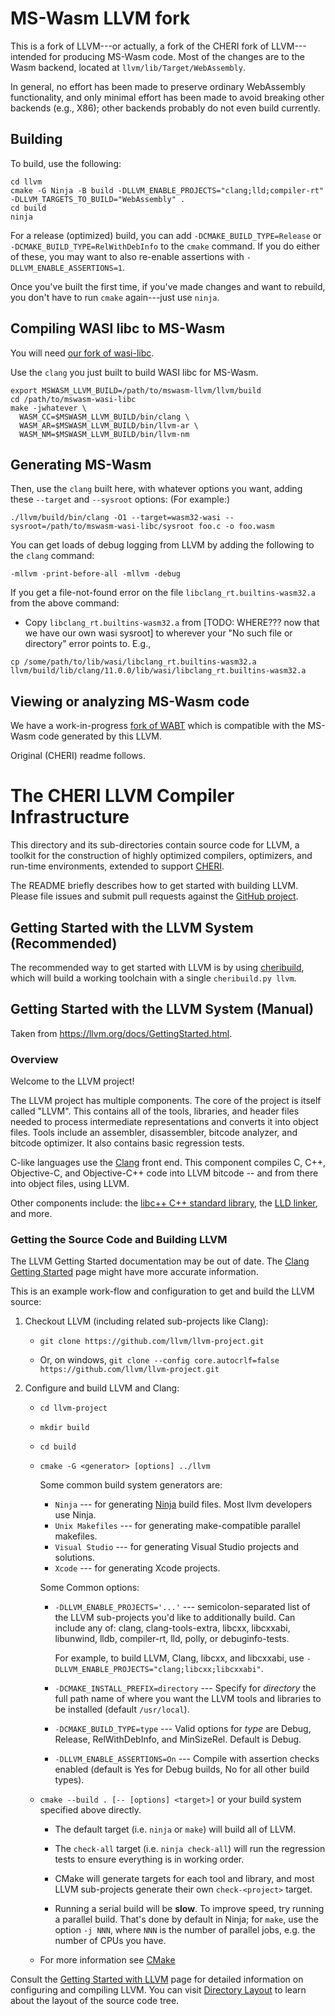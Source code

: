 # MS-Wasm LLVM fork

This is a fork of LLVM---or actually, a fork of the CHERI fork of
LLVM---intended for producing MS-Wasm code.  Most of the changes
are to the Wasm backend, located at `llvm/lib/Target/WebAssembly`.

In general, no effort has been made to preserve ordinary WebAssembly
functionality, and only minimal effort has been made to avoid breaking other
backends (e.g., X86); other backends probably do not even build currently.

## Building

To build, use the following:

```
cd llvm
cmake -G Ninja -B build -DLLVM_ENABLE_PROJECTS="clang;lld;compiler-rt" -DLLVM_TARGETS_TO_BUILD="WebAssembly" .
cd build
ninja
```

For a release (optimized) build, you can add `-DCMAKE_BUILD_TYPE=Release` or
`-DCMAKE_BUILD_TYPE=RelWithDebInfo` to the `cmake` command. If you do either of
these, you may want to also re-enable assertions with
`-DLLVM_ENABLE_ASSERTIONS=1`.

Once you've built the first time, if you've made changes and want to rebuild,
you don't have to run `cmake` again---just use `ninja`.

## Compiling WASI libc to MS-Wasm

You will need [our fork of wasi-libc](https://github.com/PLSysSec/mswasm-wasi-libc).

Use the `clang` you just built to build WASI libc for MS-Wasm.
```
export MSWASM_LLVM_BUILD=/path/to/mswasm-llvm/llvm/build
cd /path/to/mswasm-wasi-libc
make -jwhatever \
  WASM_CC=$MSWASM_LLVM_BUILD/bin/clang \
  WASM_AR=$MSWASM_LLVM_BUILD/bin/llvm-ar \
  WASM_NM=$MSWASM_LLVM_BUILD/bin/llvm-nm
```

## Generating MS-Wasm

Then, use the `clang` built here, with whatever options you want, adding these `--target` and `--sysroot` options: (For example:)
```
./llvm/build/bin/clang -O1 --target=wasm32-wasi --sysroot=/path/to/mswasm-wasi-libc/sysroot foo.c -o foo.wasm
```

You can get loads of debug logging from LLVM by adding the following to the `clang` command:
```
-mllvm -print-before-all -mllvm -debug
```

If you get a file-not-found error on the file `libclang_rt.builtins-wasm32.a` from the above command:
* Copy `libclang_rt.builtins-wasm32.a` from [TODO: WHERE??? now that we have our own wasi sysroot] to wherever your "No such file or directory" error points to.
E.g.,
```
cp /some/path/to/lib/wasi/libclang_rt.builtins-wasm32.a llvm/build/lib/clang/11.0.0/lib/wasi/libclang_rt.builtins-wasm32.a
```

## Viewing or analyzing MS-Wasm code

We have a work-in-progress
[fork of WABT](https://github.com/PLSysSec/mswasm-wabt) which is compatible
with the MS-Wasm code generated by this LLVM.

Original (CHERI) readme follows.

# The CHERI LLVM Compiler Infrastructure

This directory and its sub-directories contain source code for LLVM,
a toolkit for the construction of highly optimized compilers,
optimizers, and run-time environments, extended to support
[CHERI](http://cheri-cpu.org).

The README briefly describes how to get started with building LLVM.
Please file issues and submit pull requests against the
[GitHub project](https://github.com/CTSRD-CHERI/llvm-project).

## Getting Started with the LLVM System (Recommended)

The recommended way to get started with LLVM is by using
[cheribuild](https://github.com/CTSRD-CHERI/cheribuild), which will
build a working toolchain with a single ``cheribuild.py llvm``.

## Getting Started with the LLVM System (Manual)

Taken from https://llvm.org/docs/GettingStarted.html.

### Overview

Welcome to the LLVM project!

The LLVM project has multiple components. The core of the project is
itself called "LLVM". This contains all of the tools, libraries, and header
files needed to process intermediate representations and converts it into
object files.  Tools include an assembler, disassembler, bitcode analyzer, and
bitcode optimizer.  It also contains basic regression tests.

C-like languages use the [Clang](http://clang.llvm.org/) front end.  This
component compiles C, C++, Objective-C, and Objective-C++ code into LLVM bitcode
-- and from there into object files, using LLVM.

Other components include:
the [libc++ C++ standard library](https://libcxx.llvm.org),
the [LLD linker](https://lld.llvm.org), and more.

### Getting the Source Code and Building LLVM

The LLVM Getting Started documentation may be out of date.  The [Clang
Getting Started](http://clang.llvm.org/get_started.html) page might have more
accurate information.

This is an example work-flow and configuration to get and build the LLVM source:

1. Checkout LLVM (including related sub-projects like Clang):

     * ``git clone https://github.com/llvm/llvm-project.git``

     * Or, on windows, ``git clone --config core.autocrlf=false
    https://github.com/llvm/llvm-project.git``

2. Configure and build LLVM and Clang:

     * ``cd llvm-project``

     * ``mkdir build``

     * ``cd build``

     * ``cmake -G <generator> [options] ../llvm``

        Some common build system generators are:

        * ``Ninja`` --- for generating [Ninja](https://ninja-build.org)
          build files. Most llvm developers use Ninja.
        * ``Unix Makefiles`` --- for generating make-compatible parallel makefiles.
        * ``Visual Studio`` --- for generating Visual Studio projects and
          solutions.
        * ``Xcode`` --- for generating Xcode projects.

        Some Common options:

        * ``-DLLVM_ENABLE_PROJECTS='...'`` --- semicolon-separated list of the LLVM
          sub-projects you'd like to additionally build. Can include any of: clang,
          clang-tools-extra, libcxx, libcxxabi, libunwind, lldb, compiler-rt, lld,
          polly, or debuginfo-tests.

          For example, to build LLVM, Clang, libcxx, and libcxxabi, use
          ``-DLLVM_ENABLE_PROJECTS="clang;libcxx;libcxxabi"``.

        * ``-DCMAKE_INSTALL_PREFIX=directory`` --- Specify for *directory* the full
          path name of where you want the LLVM tools and libraries to be installed
          (default ``/usr/local``).

        * ``-DCMAKE_BUILD_TYPE=type`` --- Valid options for *type* are Debug,
          Release, RelWithDebInfo, and MinSizeRel. Default is Debug.

        * ``-DLLVM_ENABLE_ASSERTIONS=On`` --- Compile with assertion checks enabled
          (default is Yes for Debug builds, No for all other build types).

      * ``cmake --build . [-- [options] <target>]`` or your build system specified above
        directly.

        * The default target (i.e. ``ninja`` or ``make``) will build all of LLVM.

        * The ``check-all`` target (i.e. ``ninja check-all``) will run the
          regression tests to ensure everything is in working order.

        * CMake will generate targets for each tool and library, and most
          LLVM sub-projects generate their own ``check-<project>`` target.

        * Running a serial build will be **slow**.  To improve speed, try running a
          parallel build.  That's done by default in Ninja; for ``make``, use the option
          ``-j NNN``, where ``NNN`` is the number of parallel jobs, e.g. the number of
          CPUs you have.

      * For more information see [CMake](https://llvm.org/docs/CMake.html)

Consult the
[Getting Started with LLVM](https://llvm.org/docs/GettingStarted.html#getting-started-with-llvm)
page for detailed information on configuring and compiling LLVM. You can visit
[Directory Layout](https://llvm.org/docs/GettingStarted.html#directory-layout)
to learn about the layout of the source code tree.
